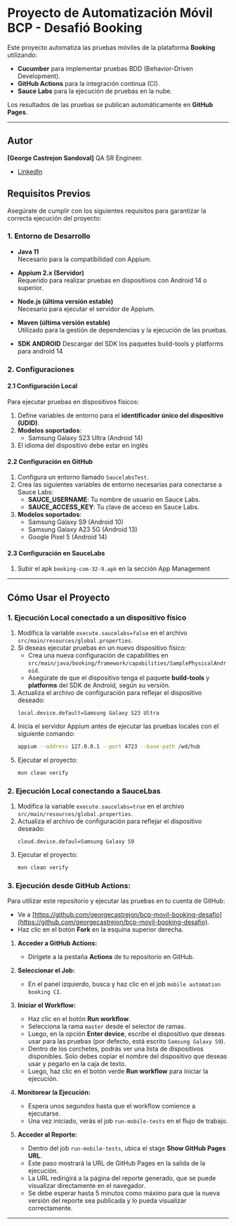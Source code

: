 # **Proyecto de Automatización Móvil BCP - Desafió Booking**

Este proyecto automatiza las pruebas móviles de la plataforma **Booking** utilizando:
- **Cucumber** para implementar pruebas BDD (Behavior-Driven Development).
- **GitHub Actions** para la integración continua (CI).
- **Sauce Labs** para la ejecución de pruebas en la nube.

Los resultados de las pruebas se publican automáticamente en **GitHub Pages**.

---

## Autor
**[George Castrejon Sandoval]**
QA SR Engineer.
- [LinkedIn](https://www.linkedin.com/in/gcastrejon/)


## **Requisitos Previos**

Asegúrate de cumplir con los siguientes requisitos para garantizar la correcta ejecución del proyecto:

### **1. Entorno de Desarrollo**
- **Java 11**  
  Necesario para la compatibilidad con Appium.

- **Appium 2.x (Servidor)**  
  Requerido para realizar pruebas en dispositivos con Android 14 o superior.

- **Node.js (última versión estable)**  
  Necesario para ejecutar el servidor de Appium.

- **Maven (última versión estable)**  
  Utilizado para la gestión de dependencias y la ejecución de las pruebas.
- **SDK ANDROID**
  Descargar del SDK los paquetes build-tools y platforms para android 14

### **2. Configuraciones**

#### **2.1 Configuración Local**
Para ejecutar pruebas en dispositivos físicos:
1. Define variables de entorno para el **identificador único del dispositivo (UDID)**.
2. **Modelos soportados**:
   - Samsung Galaxy S23 Ultra (Android 14)
3. El idioma del dispositivo debe estar en inglés

#### **2.2 Configuración en GitHub**
1. Configura un entorno llamado `SaucelabsTest`.
2. Crea las siguientes variables de entorno necesarias para conectarse a Sauce Labs:
   - **SAUCE_USERNAME**: Tu nombre de usuario en Sauce Labs.
   - **SAUCE_ACCESS_KEY**: Tu clave de acceso en Sauce Labs.
3. **Modelos soportados**:
   - Samsung Galaxy S9 (Android 10)
   - Samsung Galaxy A23 5G (Android 13)
   - Google Pixel 5 (Android 14)
#### **2.3 Configuración en SauceLabs**
1. Subir el apk `booking-com-32-9.apk` en la sección App Management

---

## **Cómo Usar el Proyecto**

### **1. Ejecución Local conectado a un dispositivo físico**

1. Modifica la variable `execute.saucelabs=false` en el archivo `src/main/resources/global.properties`.
2. Si deseas ejecutar pruebas en un nuevo dispositivo físico:
   - Crea una nueva configuración de capabilities en `src/main/java/booking/framework/capabilities/SamplePhysicalAndroid`.
   - Asegúrate de que el dispositivo tenga el paquete **build-tools** y **platforms** del SDK de Android, según su versión.
3. Actualiza el archivo de configuración para reflejar el dispositivo deseado:
   ```properties
   local.device.default=Samsung Galaxy S23 Ultra
4. Inicia el servidor Appium antes de ejecutar las pruebas locales con el siguiente comando:
   ```bash
   appium --address 127.0.0.1 --port 4723 --base-path /wd/hub
5. Ejecutar el proyecto:
   ```bash
   mvn clean verify

### **2. Ejecución Local conectando a SauceLbas**

1. Modifica la variable `execute.saucelabs=true` en el archivo `src/main/resources/global.properties`.
2. Actualiza el archivo de configuración para reflejar el dispositivo deseado:
   ```properties
   cloud.device.defaul=Samsung Galaxy S9
3. Ejecutar el proyecto:
   ```bash
   mvn clean verify
   
### 3. **Ejecución desde GitHub Actions:**

Para utilizar este repositorio y ejecutar las pruebas en tu cuenta de GitHub:
- Ve a [https://github.com/georgecastrejon/bcp-movil-booking-desafio](https://github.com/georgecastrejon/bcp-movil-booking-desafio).
- Haz clic en el botón **Fork** en la esquina superior derecha.

1. **Acceder a GitHub Actions:**
    - Dirígete a la pestaña **Actions** de tu repositorio en GitHub.

2. **Seleccionar el Job:**
    - En el panel izquierdo, busca y haz clic en el job `mobile automation booking CI`.

3. **Iniciar el Workflow:**
    - Haz clic en el botón **Run workflow**.
    - Selecciona la rama `master` desde el selector de ramas.
    - Luego, en la opción **Enter device**, escribe el dispositivo que deseas usar para las pruebas (por defecto, está escrito `Samsung Galaxy S9`).
    - Dentro de los corchetes, podrás ver una lista de dispositivos disponibles. Solo debes copiar el nombre del dispositivo que deseas usar y pegarlo en la caja de texto.
    - Luego, haz clic en el botón verde **Run workflow** para iniciar la ejecución.

4. **Monitorear la Ejecución:**
    - Espera unos segundos hasta que el workflow comience a ejecutarse.
    - Una vez iniciado, verás el job `run-mobile-tests` en el flujo de trabajo.

5. **Acceder al Reporte:**
    - Dentro del job `run-mobile-tests`, ubica el stage **Show GitHub Pages URL**.
    - Este paso mostrará la URL de GitHub Pages en la salida de la ejecución.
    - La URL redirigirá a la página del reporte generado, que se puede visualizar directamente en el navegador.
    - Se debe esperar hasta 5 minutos como máximo para que la nueva versión del reporte sea publicada y lo pueda visualizar correctamente.

---
